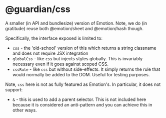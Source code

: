 # @guardian/css

A smaller (in API and bundlesize) version of Emotion. Note, we do (in gratitude)
reuse both @emotion/sheet and @emotion/hash though.

Specifically, the interface exposed is limited to:

-   `css` - the 'old-school' version of this which returns a string classname
    and does not require JSX integration
-   `globalCss` - like `css` but injects styles globally. This is invariably
    necessary even if it goes against scoped CSS.
-   `cssRule` - like `css` but without side-effects. It simply returns the rule
    that would normally be added to the DOM. Useful for testing purposes.

Note, `css` here is not as fully featured as Emotion's. In particular, it does
not support:

-   `&` - this is used to add a parent selector. This is not included here
    because it is considered an anti-pattern and you can achieve this in other
    ways.

